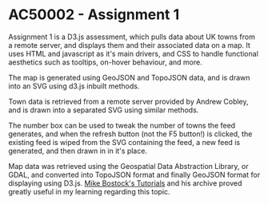 # AC50002 - Assignment 1

Assignment 1 is a D3.js assessment, which pulls data about UK towns from a remote server, and displays them and their associated data on a map. It uses HTML and javascript as it's main drivers, and CSS to handle functional aesthetics such as tooltips, on-hover behaviour, and more.

The map is generated using GeoJSON and TopoJSON data, and is drawn into an SVG using d3.js inbuilt methods. 

Town data is retrieved from a remote server provided by Andrew Cobley, and is drawn into a separated SVG using similar methods.

The number box can be used to tweak the number of towns the feed generates, and when the refresh button (not the F5 button!) is clicked, the existing feed is wiped from the SVG containing the feed, a new feed is generated, and then drawn in in it's place.

Map data was retrieved using the Geospatial Data Abstraction Library, or GDAL, and converted into TopoJSON format and finally GeoJSON format for displaying using D3.js. [Mike Bostock's Tutorials](https://bost.ocks.org/mike/map/) and his archive proved greatly useful in my learning regarding this topic.

